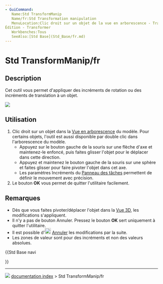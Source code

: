 ```yaml
---
- GuiCommand:
   Name:Std TransformManip
   Name/fr:Std Transformation manipulation
   MenuLocation:Clic droit sur un objet de la vue en arborescence - Transformer
Édition - Transformer
   Workbenches:Tous
   SeeAlso:[Std Base](Std_Base/fr.md)
---
```


# Std TransformManip/fr

## Description

Cet outil vous permet d\'appliquer des incréments de rotation ou des incréments de translation à un objet.

![](images/Manipulators.png )

## Utilisation

1.  Clic droit sur un objet dans la [Vue en arborescence](Tree_view/fr.md) du modèle. Pour certains objets, l\'outil est aussi disponible par double clic dans l\'arborescence du modèle.
    -   Appuyez sur le bouton gauche de la souris sur une flèche d\'axe et maintenez-le enfoncé, puis faites glisser l\'objet pour le déplacer dans cette direction.
    -   Appuyez et maintenez le bouton gauche de la souris sur une sphère et faites glisser pour faire pivoter l\'objet dans cet axe.
    -   Les paramètres Incréments du [Panneau des tâches](Task_panel/fr.md) permettent de définir le mouvement avec précision.
2.  Le bouton **OK** vous permet de quitter l\'utilitaire facilement.

## Remarques

-   Dès que vous faites pivoter/déplacer l\'objet dans la [Vue 3D](3D_view/fr.md), les modifications s\'appliquent.
-   Il n\'y a pas de bouton Annuler. Pressez le bouton **OK** sert uniquement à quitter l\'utilitaire.
-   Il est possible d\'<img alt="" src=images/Std_Undo.svg  style="width:20px;"> [Annuler](Std_Undo/fr.md) les modifications par la suite.
-   Les zones de valeur sont pour des incréments et non des valeurs absolues.





{{Std Base navi

}}



---
![](images/Button_right.svg) [documentation index](../README.md) > Std TransformManip/fr
